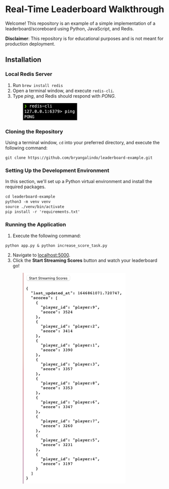 # Real-Time Leaderboard Walkthrough
Welcome! This repository is an example of a simple implementation of a leaderboard/scoreboard using Python, JavaScript, and Redis.

**Disclaimer**: This repository is for educational purposes and is not meant for production deployment. 

## Installation
### Local Redis Server 
1. Run `brew install redis`
2. Open a terminal window, and execute `redis-cli`.
3. Type _ping_, and Redis should respond with _PONG_.

&ensp;&ensp;&ensp;&ensp;&ensp;&ensp;&ensp;&ensp;![pingpong.png](static/img/pingpong.png)
### Cloning the Repository
Using a terminal window, `cd` into your preferred directory, and execute the following command:
```
git clone https://github.com/bryangalindo/leaderboard-example.git
```
### Setting Up the Development Environment
In this section, we'll set up a Python virtual environment and install the required packages.
```
cd leaderboard-example
python3 -m venv venv
source ./venv/bin/activate
pip install -r 'requirements.txt'
```
### Running the Application
1. Execute the following command:
```
python app.py & python increase_score_task.py
```
2. Navigate to [localhost:5000](http://127.0.0.1:5000).
3. Click the **Start Streaming Scores** button and watch your leaderboard go!

&ensp;&ensp;&ensp;&ensp;&ensp;&ensp;&ensp;&ensp;![leaderboard.png](static/img/leaderboard.png)

